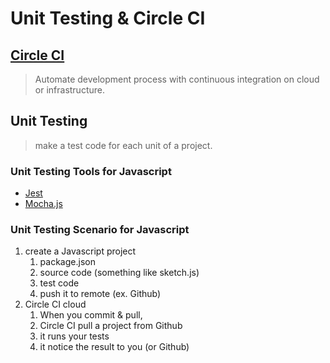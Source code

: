 
# Unit Testing & Circle CI 

## [Circle CI](https://circleci.com/) 
 > Automate development process with continuous integration on cloud or infrastructure.

## Unit Testing
 > make a test code for each unit of a project.

### Unit Testing Tools for Javascript
 * [Jest](https://jestjs.io/)
 * [Mocha.js](https://mochajs.org/)

### Unit Testing Scenario for Javascript
 1. create a Javascript project
    1. package.json
    2. source code (something like sketch.js)
    3. test code
    4. push it to remote (ex. Github)
 2. Circle CI cloud
    1. When you commit & pull, 
    2. Circle CI pull a project from Github
    3. it runs your tests
    4. it notice the result to you (or Github)